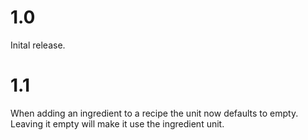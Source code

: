 1.0
===
Inital release.

1.1
===
When adding an ingredient to a recipe the unit now defaults to empty. Leaving it empty will make it use the ingredient unit.
